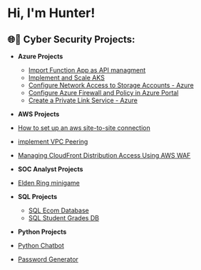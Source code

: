 <h1>Hi, I'm Hunter! 

<h2>🌐🔐 Cyber Security Projects:</h2>

- <b>Azure Projects</b>
  - [Import Function App as API managment](https://github.com/Hunter102002/Import-function-app-as-api-managment)
  - [Implement and Scale AKS](https://github.com/Hunter102002/Implement-and-scale-azure-Kubernetes)
  - [Configure Network Access to Storage Accounts - Azure](https://github.com/Hunter102002/Network-Access-to-storage-accounts)
  - [Configure Azure Firewall and Policy in Azure Portal](https://github.com/Hunter102002/Configure-Azure-Firewall-and-policy-using-Azure-Portal)
  - [Create a Private Link Service - Azure](https://github.com/Hunter102002/Create-Private-Link-Service/tree/main)
    

 - <b>AWS Projects</b>
  - [How to set up an aws site-to-site connection](https://github.com/Hunter102002/How-to-setup-an-aws-site-to-site-connection)
  - [implement VPC Peering](https://github.com/Hunter102002/implement-VPC-Peering)
  - [Managing CloudFront Distribution Access Using AWS WAF](https://github.com/Hunter102002/block-and-unblock-access-with-WAF)
 

 - <b>SOC Analyst Projects</b>
  - [Elden Ring minigame](https://github.com/Hunter102002/Ekden-Ring-Bash/blob/main/README.md)
 

- <b>SQL Projects</b>
  - [SQL Ecom Database](https://github.com/Hunter102002/SQL-Ecom-Database)
  - [SQL Student Grades DB](https://github.com/Hunter102002/Student-Grades-SQL)
 

 - <b>Python Projects</b>
  - [Python Chatbot](https://github.com/Hunter102002/Python-Finance-Tracker)
  - [Password Generator](https://github.com/Hunter102002/Password-Generator)

  




<!--
**joshmadakor1/joshmadakor1** is a ✨ _special_ ✨ repository because its `README.md` (this file) appears on your GitHub profile.

Here are some ideas to get you started:

- 🔭 I’m currently working on ...
- 🌱 I’m currently learning ...
- 👯 I’m looking to collaborate on ...
- 🤔 I’m looking for help with ...
- 💬 Ask me about ...
- 📫 How to reach me: ...
- 😄 Pronouns: ...
- ⚡ Fun fact: ...
-->
